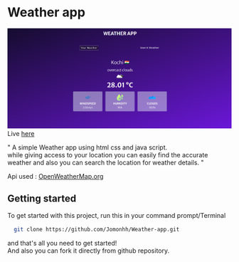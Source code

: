 # Weather app
![Project image](https://github.com/Jomonhh/Weather-app/blob/main/assets/preview.png)
Live <a href="https://jomonhh.github.io/Weather-app/">here</a>

" A simple Weather app using html css and java script.<br>
while giving access  to your location  you can easily  find the accurate  weather and also you can search  the location for weather  details. "

Api used : <a href="https://openweathermap.org/">OpenWeatherMap.org<a>

## Getting started

To get started with this project, run this in your command prompt/Terminal 

```bash
  git clone https://github.com/Jomonhh/Weather-app.git
```
and that's all you need to get started!
<br>And also you can fork it directly from github repository.
